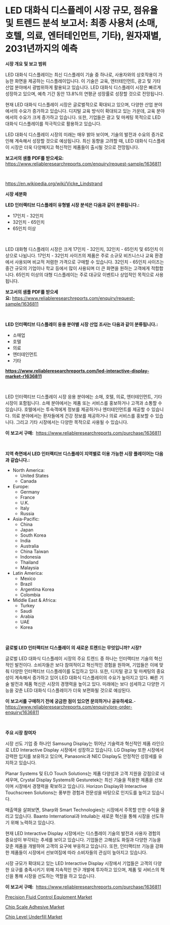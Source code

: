 <p><h1>LED 대화식 디스플레이 시장 규모, 점유율 및 트렌드 분석 보고서: 최종 사용처 (소매, 호텔, 의료, 엔터테인먼트, 기타), 원자재별, 2031년까지의 예측</h1></p><p><strong>시장 개요 및 보고 범위</strong></p>
<p><p>LED 대화식 디스플레이는 최신 디스플레이 기술 중 하나로, 사용자와의 상호작용이 가능한 화면을 제공하는 디스플레이입니다. 이 기술은 교육, 엔터테인먼트, 광고 및 기타 산업 분야에서 광범위하게 활용되고 있습니다. LED 대화식 디스플레이 시장은 빠르게 성장하고 있으며, 예측 기간 동안 13.8%의 연평균 성장률로 성장할 것으로 전망됩니다.</p><p>현재 LED 대화식 디스플레이 시장은 글로벌적으로 확대되고 있으며, 다양한 산업 분야에서의 수요가 증가하고 있습니다. 디지털 교육 방식이 확대되고 있는 가운데, 교육 분야에서의 수요가 크게 증가하고 있습니다. 또한, 기업들은 광고 및 마케팅 목적으로 LED 대화식 디스플레이를 적극적으로 활용하고 있습니다.</p><p>LED 대화식 디스플레이 시장의 미래는 매우 밝아 보이며, 기술의 발전과 수요의 증가로 인해 계속해서 성장할 것으로 예상됩니다. 최신 동향을 고려할 때, LED 대화식 디스플레이 시장은 더욱 다양해지고 혁신적인 제품들이 출시될 것으로 전망됩니다.</p></p>
<p><strong>보고서의 샘플 PDF를 받으세요:</strong> <a href="https://www.reliableresearchreports.com/enquiry/request-sample/1636811">https://www.reliableresearchreports.com/enquiry/request-sample/1636811</a></p>
<p>&nbsp;</p>
<p><a href="https://en.wikipedia.org/wiki/Vicke_Lindstrand">https://en.wikipedia.org/wiki/Vicke_Lindstrand</a></p>
<p><strong>시장 세분화</strong></p>
<p><strong>LED 인터랙티브 디스플레이 유형별 시장 분석은 다음과 같이 분류됩니다.:</strong></p>
<p><ul><li>17인치 - 32인치</li><li>32인치 - 65인치</li><li>65인치 이상</li></ul></p>
<p>&nbsp;</p>
<p><p>LED 대화형 디스플레이 시장은 크게 17인치 - 32인치, 32인치 - 65인치 및 65인치 이상으로 나뉩니다. 17인치 - 32인치 사이즈의 제품은 주로 소규모 비즈니스나 교육 환경에서 사용되며 비교적 저렴한 가격으로 구매할 수 있습니다. 32인치 - 65인치 사이즈는 중간 규모의 기업이나 학교 등에서 많이 사용되며 더 큰 화면을 원하는 고객에게 적합합니다. 65인치 이상의 대형 디스플레이는 주로 대규모 이벤트나 상업적인 목적으로 사용됩니다.</p></p>
<p><strong>보고서의 샘플 PDF를 받으세요:</strong>&nbsp;<a href="https://www.reliableresearchreports.com/enquiry/request-sample/1636811">https://www.reliableresearchreports.com/enquiry/request-sample/1636811</a></p>
<p>&nbsp;</p>
<p><strong> LED 인터랙티브 디스플레이 응용 분야별 시장 산업 조사는 다음과 같이 분류됩니다.:</strong></p>
<p><ul><li>소매업</li><li>호텔</li><li>의료</li><li>엔터테인먼트</li><li>기타</li></ul></p>
<p><strong><a href="https://www.reliableresearchreports.com/led-interactive-display-market-r1636811">https://www.reliableresearchreports.com/led-interactive-display-market-r1636811</a></strong></p>
<p>&nbsp;</p>
<p><p>LED 인터랙티브 디스플레이 시장 응용 분야에는 소매, 호텔, 의료, 엔터테인먼트, 기타 시장이 포함됩니다. 소매 분야에서는 제품 또는 서비스를 홍보하거나 고객과 소통할 수 있습니다. 호텔에서는 투숙객에게 정보를 제공하거나 엔터테인먼트를 제공할 수 있습니다. 의료 분야에서는 환자들에게 건강 정보를 제공하거나 의료 서비스를 홍보할 수 있습니다. 그리고 기타 시장에서는 다양한 목적으로 사용될 수 있습니다.</p></p>
<p><strong>이 보고서 구매:</strong>&nbsp; <a href="https://www.reliableresearchreports.com/purchase/1636811">https://www.reliableresearchreports.com/purchase/1636811</a></p>
<p>&nbsp;</p>
<p><strong>지역 측면에서 LED 인터랙티브 디스플레이 지역별로 이용 가능한 시장 플레이어는 다음과 같습니다.:</strong></p>
<p><ul>
    <li>
        North America:
        <ul>
            <li>United States</li>
            <li>Canada</li>
        </ul>
    </li>
    <li>
        Europe:
        <ul>
            <li>Germany</li>
            <li>France</li>
            <li>U.K.</li>
            <li>Italy</li>
            <li>Russia</li>
        </ul>
    </li>
    <li>
        Asia-Pacific:
        <ul>
            <li>China</li>
            <li>Japan</li>
            <li>South Korea</li>
            <li>India</li>
            <li>Australia</li>
            <li>China Taiwan</li>
            <li>Indonesia</li>
            <li>Thailand</li>
            <li>Malaysia</li>
        </ul>
    </li>
    <li>
        Latin America:
        <ul>
            <li>Mexico</li>
            <li>Brazil</li>
            <li>Argentina Korea</li>
            <li>Colombia</li>
        </ul>
    </li>
    <li>
        Middle East & Africa:
        <ul>
            <li>Turkey</li>
            <li>Saudi</li>
            <li>Arabia</li>
            <li>UAE</li>
            <li>Korea</li>
        </ul>
    </li>
    </ul></p>
<p>&nbsp;</p>
<p><strong>글로벌 LED 인터랙티브 디스플레이 의 새로운 트렌드는 무엇입니까? 시장?</strong></p>
<p><p>글로벌 LED 대화식 디스플레이 시장의 주요 트렌드 중 하나는 인터랙티브 기술의 혁신적인 발전이다. 소비자들은 보다 참여적이고 혁신적인 경험을 원하며, 기업들은 이에 맞춰 다양한 인터랙티브 디스플레이를 도입하고 있다. 또한, 디지털 광고 및 마케팅의 중요성이 계속해서 증가하고 있어 LED 대화식 디스플레이의 수요가 높아지고 있다. 빠른 기술 발전과 제품 혁신은 시장의 경쟁력을 높이고 있다. 미래에는 보다 섬세하고 다양한 기능을 갖춘 LED 대화식 디스플레이가 더욱 보편화될 것으로 예상된다.</p></p>
<p><strong>이 보고서를 구매하기 전에 궁금한 점이 있으면 문의하거나 공유하세요.</strong>- <a href="https://www.reliableresearchreports.com/enquiry/pre-order-enquiry/1636811">https://www.reliableresearchreports.com/enquiry/pre-order-enquiry/1636811</a></p>
<p>&nbsp;</p>
<p><strong>주요 시장 참여자</strong></p>
<p><p>시장 선도 기업 중 하나인 Samsung Display는 뛰어난 기술력과 혁신적인 제품 라인으로 LED Interactive Display 시장에서 성장하고 있습니다. LG Display 또한 시장에서 강력한 입지를 보유하고 있으며, Panasonic과 NEC Display도 안정적인 성장세를 유지하고 있습니다. </p><p>Planar Systems 및 ELO Touch Solutions는 제품 다양성과 고객 지원을 강점으로 내세우며, Crystal Display Systems와 Gesturetek는 최신 기술을 적용한 제품을 선보이며 시장에서 경쟁력을 확보하고 있습니다. Horizon Display와 Interactive Touchscreen Solutions는 풍부한 경험과 전문성을 바탕으로 인지도를 높이고 있습니다.</p><p>매출액을 살펴보면, Sharp와 Smart Technologies는 시장에서 주목할 만한 수익을 올리고 있습니다. Baanto International과 Intuilab는 새로운 혁신을 통해 시장을 선도하기 위해 노력하고 있습니다.</p><p>현재 LED Interactive Display 시장에서는 디스플레이 기술의 발전과 사용자 경험의 중요성이 부각되는 추세를 보이고 있습니다. 기업들은 고해상도 화질과 다양한 기능을 갖춘 제품을 개발하여 고객의 요구에 부응하고 있습니다. 또한, 인터랙티브 기능을 강화한 제품들이 시장에서 선보여짐에 따라 소비자들의 관심이 높아지고 있습니다.</p><p>시장 규모가 확대되고 있는 LED Interactive Display 시장에서 기업들은 고객의 다양한 요구를 충족시키기 위해 지속적인 연구 개발에 투자하고 있으며, 제품 및 서비스의 혁신을 통해 시장을 선도하는 역할을 하고 있습니다.</p></p>
<p><strong>이 보고서 구매:</strong>&nbsp;&nbsp;<a href="https://www.reliableresearchreports.com/purchase/1636811">https://www.reliableresearchreports.com/purchase/1636811</a></p>
<p><p><a href="https://github.com/ofpaqrof92/Market-Research-Report-List-1/blob/main/precision-fluid-control-equipment-market.md">Precision Fluid Control Equipment Market</a></p><p><a href="https://github.com/tusomamen9/Market-Research-Report-List-1/blob/main/chip-scale-adhesive-market.md">Chip Scale Adhesive Market</a></p><p><a href="https://github.com/evanppinks/Market-Research-Report-List-1/blob/main/chip-level-underfill-market.md">Chip Level Underfill Market</a></p></p>